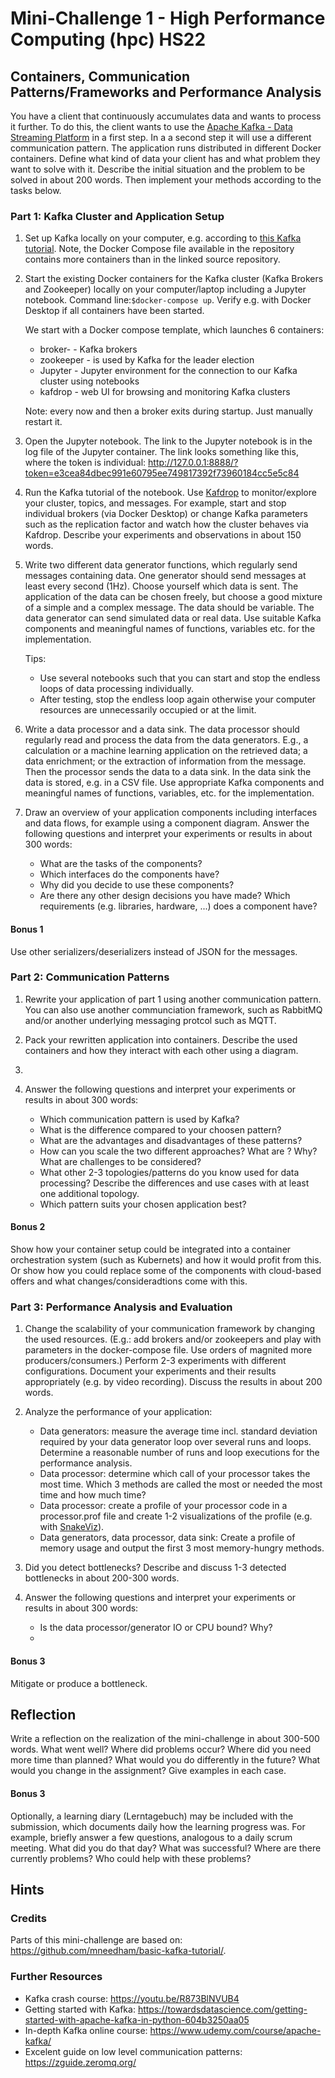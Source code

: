 # Mini-Challenge 1 - High Performance Computing (hpc) HS22

## Containers, Communication Patterns/Frameworks and Performance Analysis

You have a client that continuously accumulates data and wants to process it further. To do this, the client wants to use the [Apache Kafka - Data Streaming Platform](https://kafka.apache.org/) in a first step. In a a second step it will use a different communication pattern. The application runs distributed in different Docker containers. Define what kind of data your client has and what problem they want to solve with it. Describe the initial situation and the problem to be solved in about 200 words. Then implement your methods according to the tasks below.

### Part 1: Kafka Cluster and Application Setup

1. Set up Kafka locally on your computer, e.g. according to [this Kafka tutorial](https://github.com/mneedham/basic-kafka-tutorial.git). 
Note, the Docker Compose file available in the repository contains more containers than in the linked source repository.

2. Start the existing Docker containers for the Kafka cluster (Kafka Brokers and Zookeeper) locally on your computer/laptop including a Jupyter notebook. Command line:`$docker-compose up`. Verify e.g. with Docker Desktop if all containers have been started. 

    We start with a Docker compose template, which launches 6 containers:

    * broker-<x> - Kafka brokers
    * zookeeper - is used by Kafka for the leader election
    * Jupyter - Jupyter environment for the connection to our Kafka cluster using notebooks
    * kafdrop - web UI for browsing and monitoring Kafka clusters

    Note: every now and then a broker exits during startup. Just manually restart it.

3. Open the Jupyter notebook. The link to the Jupyter notebook is in the log file of the Jupyter container. The link looks something like this, where the token is individual: http://127.0.0.1:8888/?token=e3cea84dbec991e60795ee749817392f73960184cc5e5c84

4. Run the Kafka tutorial of the notebook. Use [Kafdrop]( https://github.com/obsidiandynamics/kafdrop) to monitor/explore your cluster, topics, and messages. For example, start and stop individual brokers (via Docker Desktop) or change Kafka parameters such as the replication factor and watch how the cluster behaves via Kafdrop. Describe your experiments and observations in about 150 words.

5. Write two different data generator functions, which regularly send messages containing data. One generator should send messages at least every second (1Hz). Choose yourself which data is sent. The application of the data can be chosen freely, but choose a good mixture of a simple and a complex message. The data should be variable. The data generator can send simulated data or real data. Use suitable Kafka components and meaningful names of functions, variables etc. for the implementation. 

    Tips:
    * Use several notebooks such that you can start and stop the endless loops of data processing individually.
    * After testing, stop the endless loop again otherwise your computer resources are unnecessarily occupied or at the limit.

6. Write a data processor and a data sink. The data processor should regularly read and process the data from the data generators. E.g., a calculation or a machine learning application on the retrieved data; a data enrichment; or the extraction of information from the message. Then the processor sends the data to a data sink. In the data sink the data is stored, e.g. in a CSV file. Use appropriate Kafka components and meaningful names of functions, variables, etc. for the implementation. 

7. Draw an overview of your application components including interfaces and data flows, for example using a component diagram. Answer the following questions and interpret your experiments or results in about 300 words: 
    
      * What are the tasks of the components?
      * Which interfaces do the components have?
      * Why did you decide to use these components? 
      * Are there any other design decisions you have made? Which requirements (e.g. libraries, hardware, ...) does a component have?

#### Bonus 1
Use other serializers/deserializers instead of JSON for the messages.

### Part 2: Communication Patterns

1. Rewrite your application of part 1 using another communication pattern. You can also use another communciation framework, such as RabbitMQ and/or another underlying messaging protcol such as MQTT.
    
2. Pack your rewritten application into containers. Describe the used containers and how they interact with each other using a diagram. 
    
3. 

4. Answer the following questions and interpret your experiments or results in about 300 words: 
      * Which communication pattern is used by Kafka?
      * What is the difference compared to your choosen pattern?
      * What are the advantages and disadvantages of these patterns? 
      * How can you scale the two different approaches? What are ? Why? What are challenges to be considered?
      * What other 2-3 topologies/patterns do you know used for data processing? Describe the differences and use cases with at least one additional topology. 
      * Which pattern suits your chosen application best?

#### Bonus 2
Show how your container setup could be integrated into a container orchestration system (such as Kubernets) and how it would profit from this. Or show how you could replace some of the components with cloud-based offers and what changes/consideradtions come with this.

### Part 3: Performance Analysis and Evaluation

1. Change the scalability of your communication framework by changing the used resources. (E.g.: add brokers and/or zookeepers and play with parameters in the docker-compose file. Use orders of magnited more producers/consumers.) Perform 2-3 experiments with different configurations. Document your experiments and their results appropriately (e.g. by video recording). Discuss the results in about 200 words.

2. Analyze the performance of your application:

    * Data generators: measure the average time incl. standard deviation required by your data generator loop over several runs and loops. Determine a reasonable number of runs and loop executions for the performance analysis. 
    * Data processor: determine which call of your processor takes the most time. Which 3 methods are called the most or needed the most time and how much time?
    * Data processor: create a profile of your processor code in a processor.prof file and create 1-2 visualizations of the profile (e.g. with [SnakeViz](https://jiffyclub.github.io/snakeviz/)).
    * Data generators, data processor, data sink: Create a profile of memory usage and output the first 3 most memory-hungry methods.

3. Did you detect bottlenecks? Describe and discuss 1-3 detected bottlenecks in about 200-300 words. 

4. Answer the following questions and interpret your experiments or results in about 300 words: 
      * Is the data processor/generator IO or CPU bound? Why?
      * 


#### Bonus 3
Mitigate or produce a bottleneck.


## Reflection

Write a reflection on the realization of the mini-challenge in about 300-500 words. What went well? Where did problems occur? Where did you need more time than planned? 
What would you do differently in the future? What would you change in the assignment? Give examples in each case.


#### Bonus  3
Optionally, a learning diary (Lerntagebuch) may be included with the submission, which documents daily how the learning progress was. 
For example, briefly answer a few questions, analogous to a daily scrum meeting. What did you do that day? What was successful? Where are there currently problems? 
Who could help with these problems?


## Hints

### Credits

Parts of this mini-challenge are based on: https://github.com/mneedham/basic-kafka-tutorial/.


### Further Resources

* Kafka crash course: https://youtu.be/R873BlNVUB4
* Getting started with Kafka: https://towardsdatascience.com/getting-started-with-apache-kafka-in-python-604b3250aa05
* In-depth Kafka online course: https://www.udemy.com/course/apache-kafka/
* Excelent guide on low level communication patterns: https://zguide.zeromq.org/
